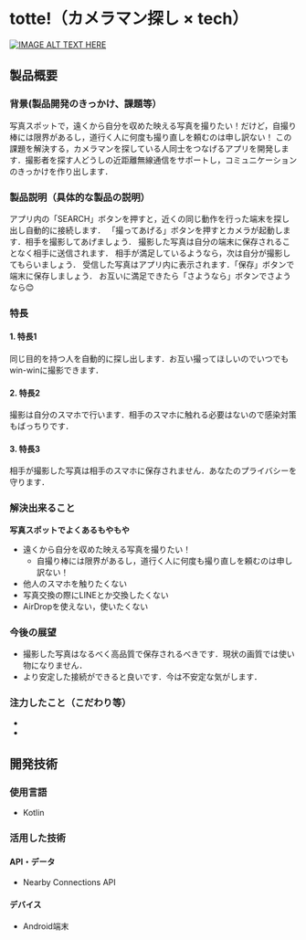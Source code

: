 # totte!（カメラマン探し × tech）

[![IMAGE ALT TEXT HERE](https://jphacks.com/wp-content/uploads/2021/07/JPHACKS2021_ogp.jpg)](https://youtu.be/7z7tzAmCYVw)

## 製品概要
### 背景(製品開発のきっかけ、課題等）

写真スポットで，遠くから自分を収めた映える写真を撮りたい！だけど，自撮り棒には限界があるし，道行く人に何度も撮り直しを頼むのは申し訳ない！
この課題を解決する，カメラマンを探している人同士をつなげるアプリを開発します．撮影者を探す人どうしの近距離無線通信をサポートし，コミュニケーションのきっかけを作り出します．


### 製品説明（具体的な製品の説明）

アプリ内の「SEARCH」ボタンを押すと，近くの同じ動作を行った端末を探し出し自動的に接続します．
「撮ってあげる」ボタンを押すとカメラが起動します．相手を撮影してあげましょう．
撮影した写真は自分の端末に保存されることなく相手に送信されます．
相手が満足しているようなら，次は自分が撮影してもらいましょう．
受信した写真はアプリ内に表示されます．「保存」ボタンで端末に保存しましょう．
お互いに満足できたら「さようなら」ボタンでさようなら😊

### 特長

#### 1. 特長1

同じ目的を持つ人を自動的に探し出します．お互い撮ってほしいのでいつでもwin-winに撮影できます．

#### 2. 特長2

撮影は自分のスマホで行います．相手のスマホに触れる必要はないので感染対策もばっちりです．

#### 3. 特長3

相手が撮影した写真は相手のスマホに保存されません．あなたのプライバシーを守ります．


### 解決出来ること

**写真スポットでよくあるもやもや**
- 遠くから自分を収めた映える写真を撮りたい！
    - 自撮り棒には限界があるし，道行く人に何度も撮り直しを頼むのは申し訳ない！
- 他人のスマホを触りたくない
- 写真交換の際にLINEとか交換したくない
- AirDropを使えない，使いたくない

### 今後の展望

- 撮影した写真はなるべく高品質で保存されるべきです．現状の画質では使い物になりません．
- より安定した接続ができると良いです．今は不安定な気がします．

### 注力したこと（こだわり等）
* 
* 

## 開発技術

### 使用言語

- Kotlin
  
### 活用した技術

#### API・データ

- Nearby Connections API


#### デバイス

- Android端末
 
